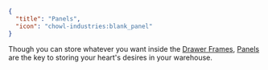 ```json
{
  "title": "Panels",
  "icon": "chowl-industries:blank_panel"
}
```

Though you can store whatever you want inside the [Drawer Frames](^chowl-industries:drawer_frame),
[Panels](^chowl-industries:panels) are the key to storing your heart's desires in your warehouse.